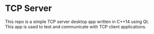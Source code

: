 # TCP Server
This repo is a simple TCP server desktop app written in C++14 using Qt. This app is used to test and communicate with TCP client applications.
